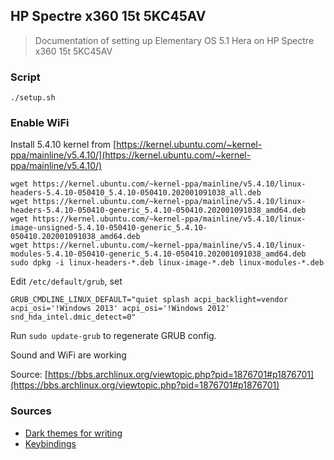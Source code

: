 ## HP Spectre x360 15t 5KC45AV

> Documentation of setting up Elementary OS 5.1 Hera on HP Spectre x360 15t 5KC45AV

### Script

```
./setup.sh
```

### Enable WiFi

Install 5.4.10 kernel from [https://kernel.ubuntu.com/~kernel-ppa/mainline/v5.4.10/](https://kernel.ubuntu.com/~kernel-ppa/mainline/v5.4.10/)
```
wget https://kernel.ubuntu.com/~kernel-ppa/mainline/v5.4.10/linux-headers-5.4.10-050410_5.4.10-050410.202001091038_all.deb
wget https://kernel.ubuntu.com/~kernel-ppa/mainline/v5.4.10/linux-headers-5.4.10-050410-generic_5.4.10-050410.202001091038_amd64.deb
wget https://kernel.ubuntu.com/~kernel-ppa/mainline/v5.4.10/linux-image-unsigned-5.4.10-050410-generic_5.4.10-050410.202001091038_amd64.deb
wget https://kernel.ubuntu.com/~kernel-ppa/mainline/v5.4.10/linux-modules-5.4.10-050410-generic_5.4.10-050410.202001091038_amd64.deb
sudo dpkg -i linux-headers-*.deb linux-image-*.deb linux-modules-*.deb
```


Edit `/etc/default/grub`, set
```
GRUB_CMDLINE_LINUX_DEFAULT="quiet splash acpi_backlight=vendor acpi_osi='!Windows 2013' acpi_osi='!Windows 2012' snd_hda_intel.dmic_detect=0"
```
Run `sudo update-grub` to regenerate GRUB config.

Sound and WiFi are working

Source: [https://bbs.archlinux.org/viewtopic.php?pid=1876701#p1876701](https://bbs.archlinux.org/viewtopic.php?pid=1876701#p1876701)

### Sources
* [Dark themes for writing](https://robjhyndman.com/hyndsight/dark-themes-for-writing/)
* [Keybindings](https://askubuntu.com/a/597414)
